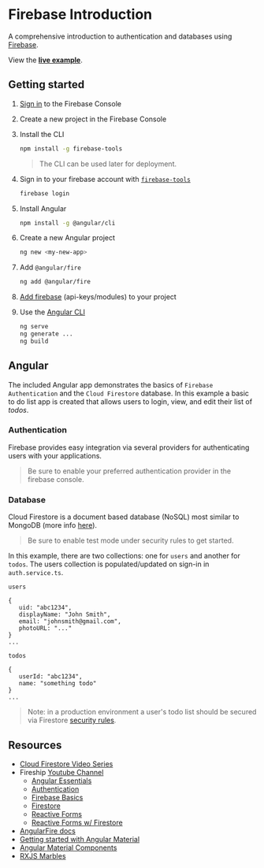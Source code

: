# Firebase Introduction

A comprehensive introduction to authentication and databases using [Firebase](https://firebase.google.com/).

View the [**live example**](https://ssw-322.web.app/).

## Getting started

1. [Sign in](https://console.firebase.google.com/) to the Firebase Console

1. Create a new project in the Firebase Console

1. Install the CLI

   ```bash
   npm install -g firebase-tools
   ```

   > The CLI can be used later for deployment.

1. Sign in to your firebase account with [`firebase-tools`](https://github.com/firebase/firebase-tools)

   ```bash
   firebase login
   ```

1. Install Angular

   ```bash
   npm install -g @angular/cli
   ```

1. Create a new Angular project

   ```bash
   ng new <my-new-app>
   ```

1. Add `@angular/fire`

   ```bash 
   ng add @angular/fire
   ```

1. [Add firebase](https://fireship.io/snippets/install-angularfire/) (api-keys/modules) to your project

1. Use the [Angular CLI](https://angular.io/cli)

   ```bash
   ng serve
   ng generate ...
   ng build
   ```

## Angular

The included Angular app demonstrates the basics of `Firebase Authentication` and the `Cloud Firestore` database. In this example a basic to do list app is created that allows users to login, view, and edit their list of *todos*.  

### Authentication

Firebase provides easy integration via several providers for authenticating users with your applications. 

> Be sure to enable your preferred authentication provider in the firebase console.

### Database

Cloud Firestore is a document based database (NoSQL) most similar to MongoDB (more info [here](https://www.youtube.com/watch?v=v_hR4K4auoQ&list=PLl-K7zZEsYLluG5MCVEzXAQ7ACZBCuZgZ)).

> Be sure to enable test mode under security rules to get started.

In this example, there are two collections: one for `users` and another for `todos`. The users collection is populated/updated on sign-in in `auth.service.ts`.

`users`
```
{
   uid: "abc1234",
   displayName: "John Smith",
   email: "johnsmith@gmail.com",
   photoURL: "..."
}
...
```

`todos`
```
{
   userId: "abc1234",
   name: "something todo"
}
...
```

> Note: in a production environment a user's todo list should be secured via Firestore [security rules](https://firebase.google.com/docs/rules/basics?authuser=0).


## Resources

- [Cloud Firestore Video Series](https://www.youtube.com/watch?v=v_hR4K4auoQ&list=PLl-K7zZEsYLluG5MCVEzXAQ7ACZBCuZgZ)
- Fireship [Youtube Channel](https://www.youtube.com/channel/UCsBjURrPoezykLs9EqgamOA)
  - [Angular Essentials](https://www.youtube.com/watch?v=oqZ4-ULwfbc&list=PL0vfts4VzfNjsTV_6i9a9iczMnthWqHzM)
  - [Authentication](https://www.youtube.com/watch?v=e8GA1UOj8mE&list=PL0vfts4VzfNg7nTsEkiWCCNB8BvoZcPz4)
  - [Firebase Basics](https://www.youtube.com/watch?v=2ciHixbc4HE&list=PL0vfts4VzfNj28Xp5kmNAdIqABNGhTzKF)
  - [Firestore](https://www.youtube.com/watch?v=jm66TSlVtcc&list=PL0vfts4VzfNiPCzuRPXFZS1Hnw_RvVEXR)
  - [Reactive Forms](https://www.youtube.com/watch?v=JeeUY6WaXiA&t=603s)
  - [Reactive Forms w/ Firestore](https://www.youtube.com/watch?v=MG8n8ggY0mk)
- [AngularFire docs](https://github.com/angular/angularfire)
- [Getting started with Angular Material](https://material.angular.io/guide/getting-started)
- [Angular Material Components](https://material.angular.io/components/categories)
- [RXJS Marbles](https://rxmarbles.com/)
